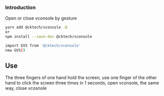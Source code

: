 
### Introduction

Open or close vconsole by gesture

```bash
yarn add @cktech/vconsole -D
or
npm install --save-dev @cktech/vconsole
```

```bash
import GVS from '@cktech/vconsole'
new GVS()
```

## Use
The three fingers of one hand hold the screen, use one finger of the other hand to click the screen three times in 1 seconds, open vconsole, the same way, close vcosnole
